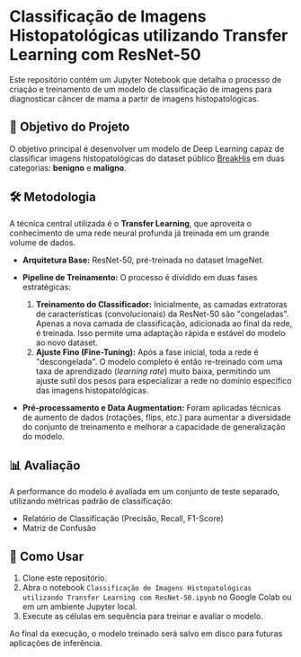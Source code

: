 # Classificação de Imagens Histopatológicas utilizando Transfer Learning com ResNet-50

Este repositório contém um Jupyter Notebook que detalha o processo de criação e treinamento de um modelo de classificação de imagens para diagnosticar câncer de mama a partir de imagens histopatológicas.

## 🎯 Objetivo do Projeto

O objetivo principal é desenvolver um modelo de Deep Learning capaz de classificar imagens histopatológicas do dataset público [BreakHis](https://www.kaggle.com/datasets/ambarish/breakhis) em duas categorias: **benigno** e **maligno**.

## 🛠️ Metodologia

A técnica central utilizada é o **Transfer Learning**, que aproveita o conhecimento de uma rede neural profunda já treinada em um grande volume de dados.

-   **Arquitetura Base:** ResNet-50, pré-treinada no dataset ImageNet.
-   **Pipeline de Treinamento:** O processo é dividido em duas fases estratégicas:
    1.  **Treinamento do Classificador:** Inicialmente, as camadas extratoras de características (convolucionais) da ResNet-50 são "congeladas". Apenas a nova camada de classificação, adicionada ao final da rede, é treinada. Isso permite uma adaptação rápida e estável do modelo ao novo dataset.
    2.  **Ajuste Fino (Fine-Tuning):** Após a fase inicial, toda a rede é "descongelada". O modelo completo é então re-treinado com uma taxa de aprendizado (*learning rate*) muito baixa, permitindo um ajuste sutil dos pesos para especializar a rede no domínio específico das imagens histopatológicas.

-   **Pré-processamento e Data Augmentation:** Foram aplicadas técnicas de aumento de dados (rotações, flips, etc.) para aumentar a diversidade do conjunto de treinamento e melhorar a capacidade de generalização do modelo.

## 📊 Avaliação

A performance do modelo é avaliada em um conjunto de teste separado, utilizando métricas padrão de classificação:
-   Relatório de Classificação (Precisão, Recall, F1-Score)
-   Matriz de Confusão

## 🚀 Como Usar

1.  Clone este repositório.
2.  Abra o notebook `Classificação de Imagens Histopatológicas utilizando Transfer Learning com ResNet-50.ipynb` no Google Colab ou em um ambiente Jupyter local.
3.  Execute as células em sequência para treinar e avaliar o modelo.

Ao final da execução, o modelo treinado será salvo em disco para futuras aplicações de inferência.
